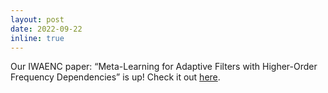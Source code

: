 ```yaml
---
layout: post
date: 2022-09-22
inline: true
---
```


Our IWAENC paper: “Meta-Learning for Adaptive Filters with Higher-Order Frequency Dependencies” is up! Check it out [here](/metaaf/higher-order).

